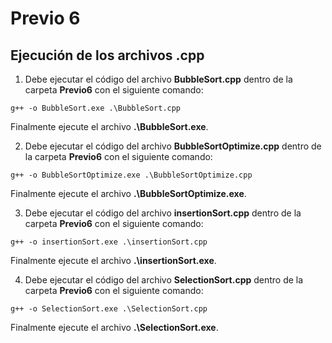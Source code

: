 # Previo 6

## Ejecución de los archivos .cpp
1. Debe ejecutar el código del archivo **BubbleSort.cpp** dentro de la carpeta **Previo6** con el siguiente comando:
```
g++ -o BubbleSort.exe .\BubbleSort.cpp
```
Finalmente ejecute el archivo **.\BubbleSort.exe**.

2. Debe ejecutar el código del archivo **BubbleSortOptimize.cpp** dentro de la carpeta **Previo6** con el siguiente comando:
```
g++ -o BubbleSortOptimize.exe .\BubbleSortOptimize.cpp
```
Finalmente ejecute el archivo **.\BubbleSortOptimize.exe**.

3. Debe ejecutar el código del archivo **insertionSort.cpp** dentro de la carpeta **Previo6** con el siguiente comando:
```
g++ -o insertionSort.exe .\insertionSort.cpp
```
Finalmente ejecute el archivo **.\insertionSort.exe**.

4. Debe ejecutar el código del archivo **SelectionSort.cpp** dentro de la carpeta **Previo6** con el siguiente comando:
```
g++ -o SelectionSort.exe .\SelectionSort.cpp
```
Finalmente ejecute el archivo **.\SelectionSort.exe**.